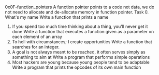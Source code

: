 0x0F-function_pointers
 A function pointer points to a code not data, we do not need to allocate and de-allocate  memory in function pointer.
Task
0.  What's my name
Write a function that prints a name
1. If you spend too much time thinking about a thing, you'll never get it done
Write a function that executes a function given as a parameter on each element of an array
2. To hell with circumstances; I create opportunities
Write a function that searches for an integer.
3.  A goal is not always meant to be reached, it often serves simply as something to aim at
Write a program that performs simple operations
4. Most hackers are young because young people tend to be adaptable
Write a program that prints the opcodes of its own main function
